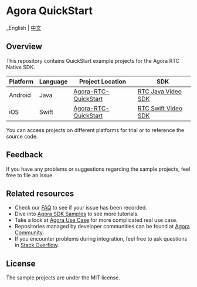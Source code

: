 # Agora QuickStart

_English | [中文](README.zh.md)

## Overview

This repository contains QuickStart example projects for the Agora RTC Native SDK.

| Platform | Language | Project Location                                                 | SDK                                                                                                                             |
| -------- | -------- |------------------------------------------------------| ------------------------------------------------------------------------------------------------------------------------------- |
| Android  | Java     | [Agora-RTC-QuickStart](Android/Agora-RTC-QuickStart-Android) | [RTC Java Video SDK](https://doc.shengwang.cn/doc/rtc/android/resources) |
| iOS      | Swift    | [Agora-RTC-QuickStart](iOS/Agora-RTC-QuickStart-iOS) | [RTC Swift Video SDK](https://doc.shengwang.cn/doc/rtc/ios/resources) |

You can access projects on different platforms for trial or to reference the source code.

## Feedback

If you have any problems or suggestions regarding the sample projects, feel free to file an issue.

## Related resources

- Check our [FAQ](https://docs.agora.io/en/faq) to see if your issue has been recorded.
- Dive into [Agora SDK Samples](https://github.com/AgoraIO) to see more tutorials.
- Take a look at [Agora Use Case](https://github.com/AgoraIO-usecase) for more complicated real use case.
- Repositories managed by developer communities can be found at [Agora Community](https://github.com/AgoraIO-Community).
- If you encounter problems during integration, feel free to ask questions in [Stack Overflow](https://stackoverflow.com/questions/tagged/agora.io).

## License

The sample projects are under the MIT license.
